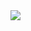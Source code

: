 <!-- [![Anurag's GitHub stats](https://github-readme-stats.vercel.app/api?username=Mahdi-Farahani)](https://github.com/anuraghazra/github-readme-stats) -->
<img align="center" src="https://github-readme-stats.vercel.app/api/<CARD_TYPE>/?username=Mahdi-Farahani&theme=<THEME_NAME>" />
